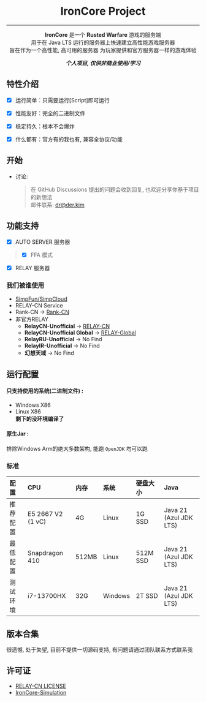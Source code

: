 <div align="center">
<h1>IronCore Project</h1>

----
**IronCore** 是一个 **Rusted Warfare** 游戏的服务端  
用于在 Java LTS 运行的服务器上快速建立高性能游戏服务器  
旨在作为一个高性能, 高可用的服务器 为玩家提供和官方服务器一样的游戏体验

_**个人项目, 仅供非商业使用/学习**_
</div>

## 特性介绍
- [x] 运行简单：只需要运行[Script]即可运行
- [x] 性能友好：完全的二进制文件
- [x] 稳定持久：根本不会爆炸
- [x] 什么都有：官方有的我也有, 兼容全协议/功能


## 开始
- 讨论:
  > 在 GitHub Discussions 提出的问题会收到回复, 也欢迎分享你基于项目的新想法  
  > 邮件联系: dr@der.kim

## 功能支持
- [x] AUTO SERVER 服务器
> - [x] FFA 模式
- [x] RELAY 服务器

### 我们被谁使用
- [SimpFun/SimpCloud](https://sfe.simpfun.cn)
- RELAY-CN Service
- Rank-CN -> [Rank-CN](xmrank.someo.top)
- 非官方RELAY
  - **RelayCN-Unofficial** -> [RELAY-CN](https://service.rw.der.kim)  
  - **RelayCN-Unofficial Global** -> [RELAY-Global](https://service.rw.der.kim)  
  - **RelayRU-Unofficial** -> No Find
  - **RelayIR-Unofficial** -> No Find
  - **幻想天域** -> No Find

## 运行配置
#### 只支持使用的系统(二进制文件) :
+ Windows X86  
+ Linux X86  
**剩下的没环境编译了**  
#### 原生Jar :
排除Windows Arm的绝大多数架构, 能跑 `OpenJDK` 均可以跑

### 标准

| 配置 		  | CPU               | 内存 	  | 系统 			 | 硬盘大小 	    | Java                   |
|:-------|:------------------|:------|:-------|:----------|:-----------------------|
| 推荐配置 	    | E5 2667 V2 (1 vC) | 4G | Linux      | 1G SSD | Java 21 (Azul JDK LTS)     |
| 最低配置 	        | Snapdragon 410    | 512MB  | Linux      | 512M SSD | Java 21 (Azul JDK LTS) |
| 测试环境 	        | i7-13700HX        | 32G  | Windows      | 2T SSD | Java 21 (Azul JDK LTS)     |

## 版本合集
很遗憾, 处于失望, 目前不提供一切源码支持, 有问题请通过团队联系方式联系我  

## 许可证
+ [RELAY-CN LICENSE](https://github.com/RELAY-CN/.github/blob/main/LICENSE.md)  
+ [IronCore-Simulation](https://github.com/RELAY-CN/.github/blob/main/IronCore-Simulation.md)
